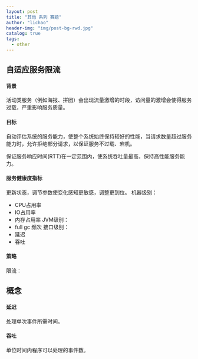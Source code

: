 ```yaml
---
layout: post
title: "其他 系列 赛题"
author: "lichao"
header-img: "img/post-bg-rwd.jpg"
catalog: true
tags:
  - other
---
```

## 自适应服务限流
#### 背景
活动类服务（例如海报、拼团）会出现流量激增的时段，访问量的激增会使得服务过载，严重影响服务质量。
#### 目标
自动评估系统的服务能力，使整个系统始终保持较好的性能，当请求数量超过服务能力时，允许拒绝部分请求，以保证服务不过载、宕机。

保证服务响应时间(RTT)在一定范围内，使系统吞吐量最高，保持高性能服务能力。

#### 服务健康度指标
更新状态，调节参数使变化感知更敏感，调整更到位。
机器级别：
* CPU占用率
* IO占用率
* 内存占用率
JVM级别：
* full gc 频次
接口级别：
* 延迟
* 吞吐

#### 策略
限流：


## 概念
#### 延迟
处理单次事件所需时间。
#### 吞吐
单位时间内程序可以处理的事件数。